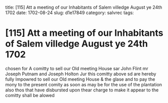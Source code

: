 title: [115] Att a meeting of our Inhabitants of Salem villedge August ye 24th 1702
date: 1702-08-24
slug: d1e17849
category: salvrec
tags: 


<div markdown class="doc" id="d1e17849">


# [115] Att a meeting of our Inhabitants of Salem villedge August ye 24th 1702

chosen for A comitty to sell our Old meeting House sar John Flint mr Joseph Putnam and Joseph Holton Jur this comitty above sd are hereby fully Impowred to sell our Old meeting House & the glase and to pay the mony to the present comity as soon as may be for the use of the plantation also thos that have disbursted upon thear charge to make it appear to the comitty shall be alowed
</div>
